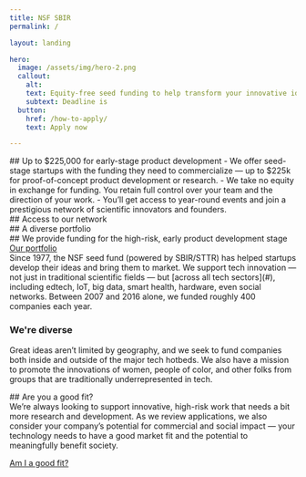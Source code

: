 ```yaml
---
title: NSF SBIR
permalink: /

layout: landing

hero:
  image: /assets/img/hero-2.png
  callout:
    alt:
    text: Equity-free seed funding to help transform your innovative idea into a scalable product or service.
    subtext: Deadline is
  button:
    href: /how-to-apply/
    text: Apply now

---
```



<section class="usa-section">
<div class="usa-grid">
<div class="usa-width-one-third" markdown="1">
## Up to $225,000 for early-stage product development
- We offer seed-stage startups with the funding they need to commercialize — up to $225k for proof-of-concept product development or research.
- We take no equity in exchange for funding. You retain full control over your team and the direction of your work.
- You’ll get access to year-round events and join a prestigious network of scientific innovators and founders.

</div>
<div class="usa-width-one-third" markdown="1">
## Access to our network
</div>
<div class="usa-width-one-third" markdown="1">
## A diverse portfolio
</div></div></section>

<section class="usa-section usa-content">
<div class="usa-grid">
<div class="usa-width-one-half" markdown="1">
## We provide funding for the high-risk, early product development stage
<a href="#" class="usa-lead">Our portfolio</a>
</div>
<div class="usa-width-one-half" markdown="1">
Since 1977, the NSF seed fund (powered by SBIR/STTR) has helped startups develop their ideas and bring them to market. We support tech innovation — not just in traditional scientific fields — but [across all tech sectors](#), including edtech, IoT, big data, smart health, hardware, even social networks. Between 2007 and 2016 alone, we funded roughly 400 companies each year.

### We're diverse

Great ideas aren’t limited by geography, and we seek to fund companies both inside and outside of the major tech hotbeds. We also have a mission to promote the innovations of women, people of color, and other folks from groups that are traditionally underrepresented in tech.


</div>
</div>
</section>



<section class="usa-section usa-section-alt-bg">
  <div class="usa-grid">
    <div class="usa-width-one-half usa-content" markdown="1">
## Are you a good fit?
</div>
<div class="usa-width-one-half usa-content" markdown="1">
We’re always looking to support innovative, high-risk work that needs a bit more research and development. As we review applications, we also consider your company’s potential for commercial and social impact — your technology needs to have a good market fit and the potential to meaningfully benefit society.

[Am I a good fit?](#)
</div></div></section>
